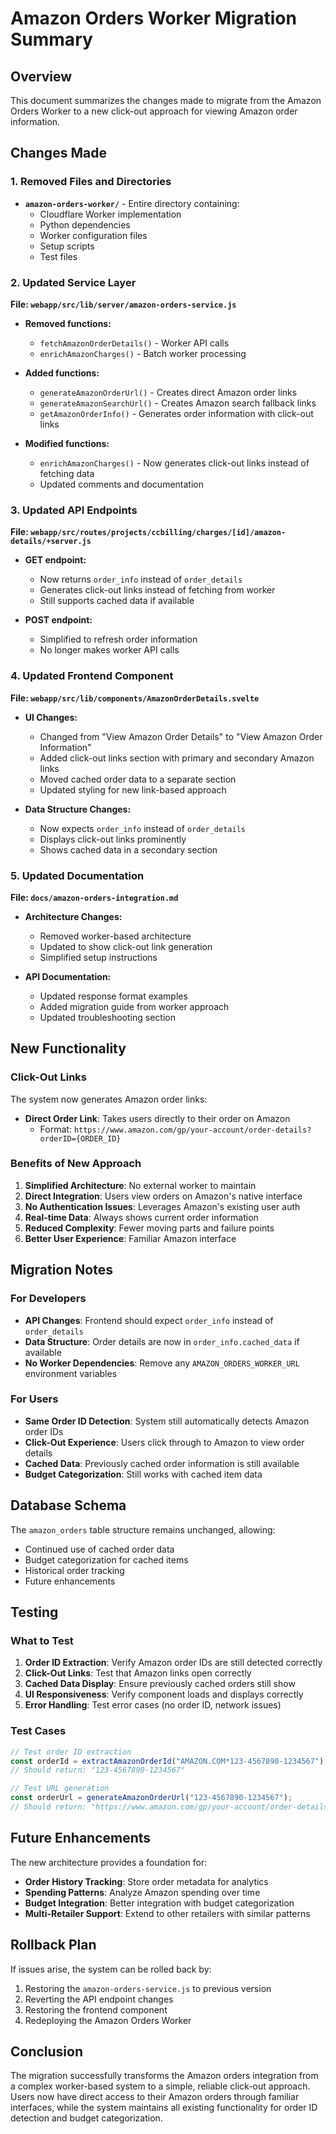 # Amazon Orders Worker Migration Summary

## Overview

This document summarizes the changes made to migrate from the Amazon Orders Worker to a new click-out approach for viewing Amazon order information.

## Changes Made

### 1. Removed Files and Directories

- **`amazon-orders-worker/`** - Entire directory containing:
  - Cloudflare Worker implementation
  - Python dependencies
  - Worker configuration files
  - Setup scripts
  - Test files

### 2. Updated Service Layer

**File: `webapp/src/lib/server/amazon-orders-service.js`**

- **Removed functions:**
  - `fetchAmazonOrderDetails()` - Worker API calls
  - `enrichAmazonCharges()` - Batch worker processing

- **Added functions:**
  - `generateAmazonOrderUrl()` - Creates direct Amazon order links
  - `generateAmazonSearchUrl()` - Creates Amazon search fallback links
  - `getAmazonOrderInfo()` - Generates order information with click-out links

- **Modified functions:**
  - `enrichAmazonCharges()` - Now generates click-out links instead of fetching data
  - Updated comments and documentation

### 3. Updated API Endpoints

**File: `webapp/src/routes/projects/ccbilling/charges/[id]/amazon-details/+server.js`**

- **GET endpoint:**
  - Now returns `order_info` instead of `order_details`
  - Generates click-out links instead of fetching from worker
  - Still supports cached data if available

- **POST endpoint:**
  - Simplified to refresh order information
  - No longer makes worker API calls

### 4. Updated Frontend Component

**File: `webapp/src/lib/components/AmazonOrderDetails.svelte`**

- **UI Changes:**
  - Changed from "View Amazon Order Details" to "View Amazon Order Information"
  - Added click-out links section with primary and secondary Amazon links
  - Moved cached order data to a separate section
  - Updated styling for new link-based approach

- **Data Structure Changes:**
  - Now expects `order_info` instead of `order_details`
  - Displays click-out links prominently
  - Shows cached data in a secondary section

### 5. Updated Documentation

**File: `docs/amazon-orders-integration.md`**

- **Architecture Changes:**
  - Removed worker-based architecture
  - Updated to show click-out link generation
  - Simplified setup instructions

- **API Documentation:**
  - Updated response format examples
  - Added migration guide from worker approach
  - Updated troubleshooting section

## New Functionality

### Click-Out Links

The system now generates Amazon order links:

- **Direct Order Link**: Takes users directly to their order on Amazon
  - Format: `https://www.amazon.com/gp/your-account/order-details?orderID={ORDER_ID}`

### Benefits of New Approach

1. **Simplified Architecture**: No external worker to maintain
2. **Direct Integration**: Users view orders on Amazon's native interface
3. **No Authentication Issues**: Leverages Amazon's existing user auth
4. **Real-time Data**: Always shows current order information
5. **Reduced Complexity**: Fewer moving parts and failure points
6. **Better User Experience**: Familiar Amazon interface

## Migration Notes

### For Developers

- **API Changes**: Frontend should expect `order_info` instead of `order_details`
- **Data Structure**: Order details are now in `order_info.cached_data` if available
- **No Worker Dependencies**: Remove any `AMAZON_ORDERS_WORKER_URL` environment variables

### For Users

- **Same Order ID Detection**: System still automatically detects Amazon order IDs
- **Click-Out Experience**: Users click through to Amazon to view order details
- **Cached Data**: Previously cached order information is still available
- **Budget Categorization**: Still works with cached item data

## Database Schema

The `amazon_orders` table structure remains unchanged, allowing:

- Continued use of cached order data
- Budget categorization for cached items
- Historical order tracking
- Future enhancements

## Testing

### What to Test

1. **Order ID Extraction**: Verify Amazon order IDs are still detected correctly
2. **Click-Out Links**: Test that Amazon links open correctly
3. **Cached Data Display**: Ensure previously cached orders still show
4. **UI Responsiveness**: Verify component loads and displays correctly
5. **Error Handling**: Test error cases (no order ID, network issues)

### Test Cases

```javascript
// Test order ID extraction
const orderId = extractAmazonOrderId("AMAZON.COM*123-4567890-1234567");
// Should return: "123-4567890-1234567"

// Test URL generation
const orderUrl = generateAmazonOrderUrl("123-4567890-1234567");
// Should return: "https://www.amazon.com/gp/your-account/order-details?orderID=123-4567890-1234567"
```

## Future Enhancements

The new architecture provides a foundation for:

- **Order History Tracking**: Store order metadata for analytics
- **Spending Patterns**: Analyze Amazon spending over time
- **Budget Integration**: Better integration with budget categorization
- **Multi-Retailer Support**: Extend to other retailers with similar patterns

## Rollback Plan

If issues arise, the system can be rolled back by:

1. Restoring the `amazon-orders-service.js` to previous version
2. Reverting the API endpoint changes
3. Restoring the frontend component
4. Redeploying the Amazon Orders Worker

## Conclusion

The migration successfully transforms the Amazon orders integration from a complex worker-based system to a simple, reliable click-out approach. Users now have direct access to their Amazon orders through familiar interfaces, while the system maintains all existing functionality for order ID detection and budget categorization.